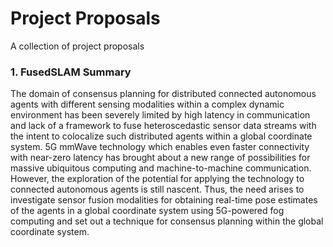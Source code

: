 # Project Proposals
A collection of project proposals

### 1. FusedSLAM Summary

The domain of consensus planning for distributed connected autonomous agents with different sensing modalities within a complex dynamic environment has been severely limited by high latency in communication and lack of a framework to fuse heteroscedastic sensor data streams with the intent to colocalize such distributed agents within a global coordinate system. 5G mmWave technology which enables even faster connectivity with near-zero latency has brought about a new range of possibilities for massive ubiquitous computing and machine-to-machine communication. However, the exploration of the potential for applying the technology to connected autonomous agents is still nascent. Thus, the need arises to investigate sensor fusion modalities for obtaining real-time pose estimates of the agents in a global coordinate system using 5G-powered fog computing and set out a technique for consensus planning within the global coordinate system.
